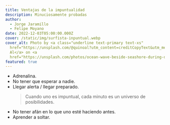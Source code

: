 ```yaml
---
title: Ventajas de la impuntualidad
description: Minuciosamente probadas
author:
  - Jorge Jaramillo
  - Felipe Moyano
date: 2022-12-03T05:00:00.000Z
cover: /static/img/surfista-inpuntual.webp
cover_alt: Photo by <a class="underline text-primary text-xs"
  href="https://unsplash.com/@quinoal?utm_content=creditCopyText&utm_medium=referral&utm_source=unsplash">Quino
  Al</a> on <a
  href="https://unsplash.com/photos/ocean-wave-beside-seashore-during-daytime-3c_akLTXTek?utm_content=creditCopyText&utm_medium=referral&utm_source=unsplash">Unsplash</a>
featured: true
---
```


- Adrenalina.
- No tener que esperar a nadie.
- Llegar alerta / llegar preparado.
  > Cuando uno es impuntual, cada minuto es un universo de posibilidades.
- No tener afán en lo que uno esté haciendo antes.
- Aprender a soltar.
